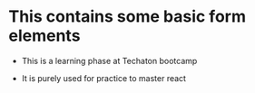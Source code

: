 # This contains some basic form elements

- This is a learning phase at Techaton bootcamp

- It is purely used for practice to master react

